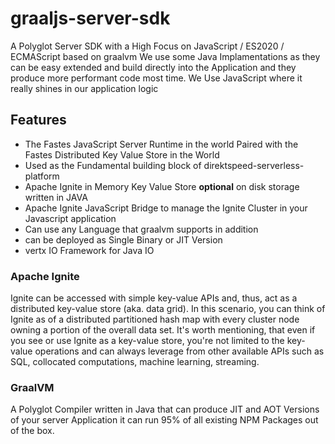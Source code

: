 # graaljs-server-sdk
A Polyglot Server SDK with a High Focus on JavaScript / ES2020 / ECMAScript based on graalvm
We use some Java Implamentations as they can be easy extended and build directly into the Application
and they produce more performant code most time. We Use JavaScript where it really shines in our application logic

## Features
- The Fastes JavaScript Server Runtime in the world Paired with the Fastes Distributed Key Value Store in the World
- Used as the Fundamental building block of direktspeed-serverless-platform
- Apache Ignite in Memory Key Value Store **optional** on disk storage written in JAVA
- Apache Ignite JavaScript Bridge to manage the Ignite Cluster in your Javascript application
- Can use any Language that graalvm supports in addition
- can be deployed as Single Binary or JIT Version
- vertx IO Framework for Java IO

### Apache Ignite
Ignite can be accessed with simple key-value APIs and, thus, act as a distributed key-value store (aka. data grid). In this scenario, you can think of Ignite as of a distributed partitioned hash map with every cluster node owning a portion of the overall data set. It's worth mentioning, that even if you see or use Ignite as a key-value store, you're not limited to the key-value operations and can always leverage from other available APIs such as SQL, collocated computations, machine learning, streaming.

### GraalVM
A Polyglot Compiler written in Java that can produce JIT and AOT Versions of your server Application it can run 95% of all existing NPM Packages out of the box.
